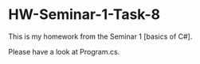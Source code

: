 # HW-Seminar-1-Task-8
This is my homework from the Seminar 1 [basics of С#].

Please have a look at Program.cs.
